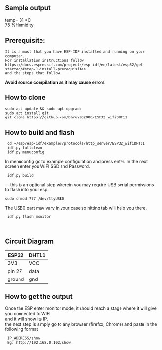 ## Sample output
temp= 31 *C 	<br />
75 %Humidity


## Prerequisite: 
```
It is a must that you have ESP-IDF installed and running on your computer.
For installation instructions follow 
https://docs.espressif.com/projects/esp-idf/en/latest/esp32/get-started/#step-1-install-prerequisites
and the steps that follow.
```
**Avoid source compilation as it may cause errors** <br />

## How to clone
```
sudo apt update && sudo apt upgrade
sudo apt install git
git clone https://github.com/DhruvaG2000/ESP32_wifiDHT11 
```
## How to build and flash
```
 cd ~/esp/esp-idf/examples/protocols/http_server/ESP32_wifiDHT11	
 idf.py fullclean
 idf.py menuconfig
```
In menuconfig go to example configuration and press enter.
In the next screen enter you WIFI SSD and Password.
```	
 idf.py build	
 ```
-- this is an optional step wherein you may require USB serial permissions to flash into your esp:	<br />	
 ```
 sudo chmod 777 /dev/ttyUSB0   
```
The USB0 part may vary in your case so hitting tab will help you there.	<br />
``` 
 idf.py flash monitor
```
<br />

## Circuit Diagram
| ESP32         | DHT11         |
| ------------- | ------------- |
| 3V3           | VCC           |
| pin 27        | data          |
| ground        | gnd           |

## How to get the output
Once the ESP enter monitor mode, it should reach a stage where it will give you connected to WIFI 	<br />
and it will show its IP.	<br />
the next step is simply go to any browser (firefox, Chrome) and paste in the following format	<br />
```
 IP_ADDRESS/show
 Eg: http://192.168.0.102/show  
```